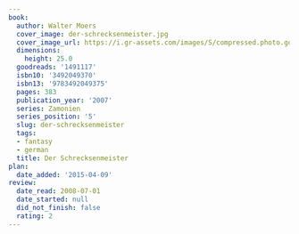 ```yaml
---
book:
  author: Walter Moers
  cover_image: der-schrecksenmeister.jpg
  cover_image_url: https://i.gr-assets.com/images/S/compressed.photo.goodreads.com/books/1184189366l/1491117._SY475_.jpg
  dimensions:
    height: 25.0
  goodreads: '1491117'
  isbn10: '3492049370'
  isbn13: '9783492049375'
  pages: 383
  publication_year: '2007'
  series: Zamonien
  series_position: '5'
  slug: der-schrecksenmeister
  tags:
  - fantasy
  - german
  title: Der Schrecksenmeister
plan:
  date_added: '2015-04-09'
review:
  date_read: 2008-07-01
  date_started: null
  did_not_finish: false
  rating: 2
---
```

